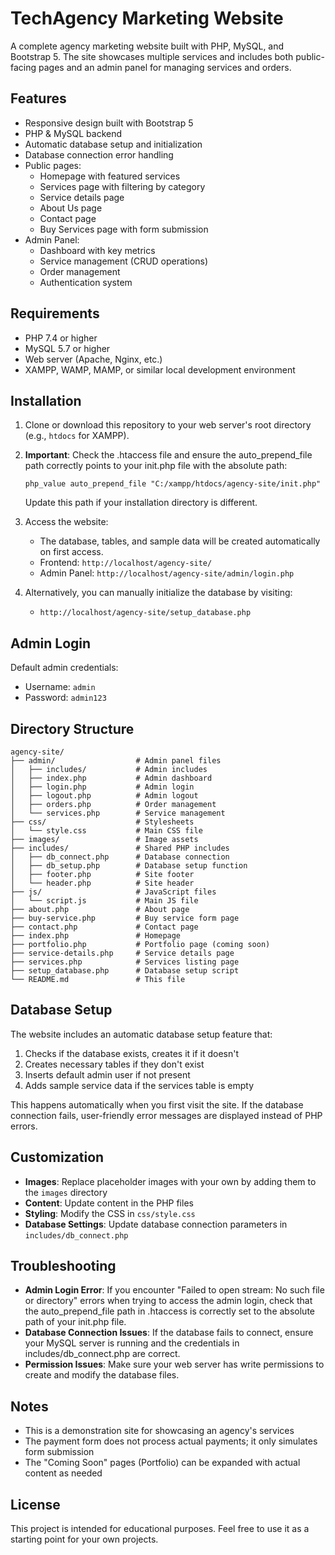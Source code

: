 # TechAgency Marketing Website

A complete agency marketing website built with PHP, MySQL, and Bootstrap 5. The site showcases multiple services and includes both public-facing pages and an admin panel for managing services and orders.

## Features

- Responsive design built with Bootstrap 5
- PHP & MySQL backend
- Automatic database setup and initialization
- Database connection error handling
- Public pages:
  - Homepage with featured services
  - Services page with filtering by category
  - Service details page
  - About Us page
  - Contact page
  - Buy Services page with form submission
- Admin Panel:
  - Dashboard with key metrics
  - Service management (CRUD operations)
  - Order management
  - Authentication system

## Requirements

- PHP 7.4 or higher
- MySQL 5.7 or higher
- Web server (Apache, Nginx, etc.)
- XAMPP, WAMP, MAMP, or similar local development environment

## Installation

1. Clone or download this repository to your web server's root directory (e.g., `htdocs` for XAMPP).

2. **Important**: Check the .htaccess file and ensure the auto_prepend_file path correctly points to your init.php file with the absolute path:

   ```
   php_value auto_prepend_file "C:/xampp/htdocs/agency-site/init.php"
   ```

   Update this path if your installation directory is different.

3. Access the website:
   - The database, tables, and sample data will be created automatically on first access.
   - Frontend: `http://localhost/agency-site/`
   - Admin Panel: `http://localhost/agency-site/admin/login.php`
4. Alternatively, you can manually initialize the database by visiting:
   - `http://localhost/agency-site/setup_database.php`

## Admin Login

Default admin credentials:

- Username: `admin`
- Password: `admin123`

## Directory Structure

```
agency-site/
├── admin/                  # Admin panel files
│   ├── includes/           # Admin includes
│   ├── index.php           # Admin dashboard
│   ├── login.php           # Admin login
│   ├── logout.php          # Admin logout
│   ├── orders.php          # Order management
│   └── services.php        # Service management
├── css/                    # Stylesheets
│   └── style.css           # Main CSS file
├── images/                 # Image assets
├── includes/               # Shared PHP includes
│   ├── db_connect.php      # Database connection
│   ├── db_setup.php        # Database setup function
│   ├── footer.php          # Site footer
│   └── header.php          # Site header
├── js/                     # JavaScript files
│   └── script.js           # Main JS file
├── about.php               # About page
├── buy-service.php         # Buy service form page
├── contact.php             # Contact page
├── index.php               # Homepage
├── portfolio.php           # Portfolio page (coming soon)
├── service-details.php     # Service details page
├── services.php            # Services listing page
├── setup_database.php      # Database setup script
└── README.md               # This file
```

## Database Setup

The website includes an automatic database setup feature that:

1. Checks if the database exists, creates it if it doesn't
2. Creates necessary tables if they don't exist
3. Inserts default admin user if not present
4. Adds sample service data if the services table is empty

This happens automatically when you first visit the site. If the database connection fails, user-friendly error messages are displayed instead of PHP errors.

## Customization

- **Images**: Replace placeholder images with your own by adding them to the `images` directory
- **Content**: Update content in the PHP files
- **Styling**: Modify the CSS in `css/style.css`
- **Database Settings**: Update database connection parameters in `includes/db_connect.php`

## Troubleshooting

- **Admin Login Error**: If you encounter "Failed to open stream: No such file or directory" errors when trying to access the admin login, check that the auto_prepend_file path in .htaccess is correctly set to the absolute path of your init.php file.
- **Database Connection Issues**: If the database fails to connect, ensure your MySQL server is running and the credentials in includes/db_connect.php are correct.
- **Permission Issues**: Make sure your web server has write permissions to create and modify the database files.

## Notes

- This is a demonstration site for showcasing an agency's services
- The payment form does not process actual payments; it only simulates form submission
- The "Coming Soon" pages (Portfolio) can be expanded with actual content as needed

## License

This project is intended for educational purposes. Feel free to use it as a starting point for your own projects.
